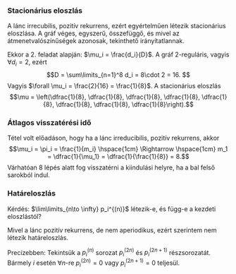 ### Stacionárius eloszlás

A lánc irrecubilis, pozitív rekurrens, ezért egyértelműen létezik stacionárius eloszlása. A gráf véges, egyszerű, összefüggő, és mivel az átmenetvalószínűségek azonosak, tekinthető irányítatlannak.

Ekkor a 2. feladat alapján: $\mu_i = \frac{d_i}{D}$. A gráf $2$-reguláris, vagyis $\forall d_i = 2$, ezért 
$$D = \sum\limits_{n=1}^8 d_i = 8\cdot 2 = 16. $$ Vagyis $\forall \mu_i = \frac{2}{16} = \frac{1}{8}$. A stacionárius eloszlás 
$$\mu = \left(\dfrac{1}{8}, \dfrac{1}{8}, \dfrac{1}{8}, \dfrac{1}{8}, \dfrac{1}{8}, \dfrac{1}{8}, \dfrac{1}{8}, \dfrac{1}{8}\right).$$

### Átlagos visszatérési idő

Tétel volt előadáson, hogy ha a lánc irreducibilis, pozitív rekurrens, akkor 
$$\mu_i = \pi_i = \frac{1}{m_i} \hspace{1cm} \Rightarrow  \hspace{1cm}  m_1 = \dfrac{1}{\mu_1} = \dfrac{1}{\frac{1}{8}} = 8.$$ Várhatóan 8 lépés alatt fog visszatérni a kiindulási helyre, ha a bal felső sarokból indul.

### Határeloszlás

Kérdés: $\lim\limits_{n\to \infty} p_i^{(n)}$ létezik-e, és függ-e a kezdeti eloszlástól?

Mivel a lánc pozitív rekurrens, de nem aperiodikus, ezért szerintem nem létezik határeloszlás.

Precízebben:
Tekintsük a $p_i^{(n)}$ sorozat $p_i^{(2n)}$ és $p_i^{(2n+1)}$ részsorozatát. Bármely $i$ esetén $\forall n$-re $p_i^{(2n)}=0$ vagy $p_i^{(2n+1)}=0$ teljesül.
<!--stackedit_data:
eyJoaXN0b3J5IjpbNzE2NTA4MzMzLC0yMzE1NjEwODMsLTc0OT
QxNDYyOCwtMTMwNDYwMjQ3NiwyNzUwODc0NjMsLTcxOTgxMTcw
OSw5MTExODUwNzUsLTE4MjUyMjQwNzIsMzYwMjA5NDQ3LDczMD
k5ODExNl19
-->